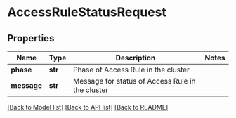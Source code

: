 # AccessRuleStatusRequest

## Properties
Name | Type | Description | Notes
------------ | ------------- | ------------- | -------------
**phase** | **str** | Phase of Access Rule in the cluster | 
**message** | **str** | Message for status of Access Rule in the cluster | 

[[Back to Model list]](../README.md#documentation-for-models) [[Back to API list]](../README.md#documentation-for-api-endpoints) [[Back to README]](../README.md)


